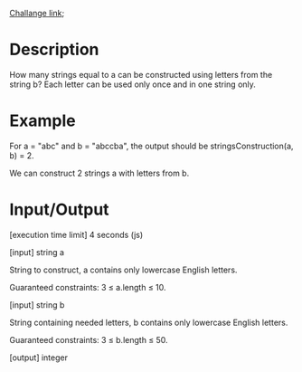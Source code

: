 [Challange link](https://codefights.com/arcade/code-arcade/mirror-lake/chW9F8bCgxYJBcgj3);
# Description
How many strings equal to a can be constructed using letters from the string b? Each letter can be used only once and in one string only.

# Example

For a = "abc" and b = "abccba", the output should be
stringsConstruction(a, b) = 2.

We can construct 2 strings a with letters from b.

# Input/Output

[execution time limit] 4 seconds (js)

[input] string a

String to construct, a contains only lowercase English letters.

Guaranteed constraints:
3 ≤ a.length ≤ 10.

[input] string b

String containing needed letters, b contains only lowercase English letters.

Guaranteed constraints:
3 ≤ b.length ≤ 50.

[output] integer